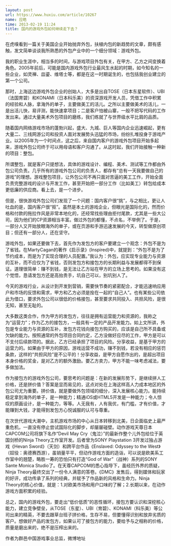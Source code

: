```yaml
---
layout: post
url: https://www.huxiu.com/article/10267
name: 应皓
time: 2013-02-19 11:24
title: 国内的游戏外包如何继续走下去？
---
```

在虎嗅看到一篇关于美国企业开始抛弃外包，扶植内包的新趋势的文章，颇有感触，发文简单谈谈我所熟悉的外包产业中的一个细分领域：游戏外包。

我的职业生涯中，相当多的时间，与游戏项目外包有关，在甲方、乙方之间变换着角色。2005年前后，可能是国内游戏外包行业最风生水起的时期，如今知名的一些企业，如灵禅、皿鎏、维塔士等，都是在这一时期诞生的，也包括我创业建立的第一个公司。

那时，上海这边游戏外包企业的创始人，大多是出自TOSE（日本东星软件）、UBI（法国育碧）和KONAMI（日本科乐美）的资深游戏开发人员，凭借工作中积累的经验和人脉，拿海外的单子，主要做美工的活儿。之所以主要做美术的活儿，一是出活儿快，易评测，能快速拿项目；二是客户怕被山寨，一般不把写代码的工作发出来。通过大量美术外包项目的磨练，我们练就了与世界级水平比肩的品质。

随着国内网络游戏市场的蓬勃兴起，盛大、九城、巨人等国内企业迅速崛起，更有大量二、三线网游公司和投资人面对发展势头迅猛的市场，纷纷扎堆投身于游戏产业。以2005年为一个时间点，这之后，来自国内客户的游戏外包项目开始多起来，游戏外包公司终于可以用母语和客户沟通了。从这时起，我们开始接触一种新的项目：整包。

所谓整包，就是客户只提想法，具体的游戏设计、编程、美术、测试等工作都由外包公司负责。几乎所有的游戏外包公司的负责人，都存有“总有一天我要做自己的游戏”的理想。游戏整包项目，让外包公司不再只面对苦逼的美工工作，开始全面负责完整游戏的设计与开发工作，甚至开始把一部分工作（比如美工）转包给成本更低廉的供应商。看上去，是一个进步。

但是，很快游戏外包公司们发现了一个问题：国内客户很“挑”，与之相比，更让人吐血的是，国内客户很“抠”。虽然是本土的游戏企业，但眼光是国际化的，然而价格和付款的拖拉作风是非常本地化的，还经常找些理由拒付尾款，尤其是一些大公司，因为他们的CP资源相当丰富。做过外包的都懂，不点名，不举例了。于是，一部分人又开始放眼海外的单子，或在页游和手游迅速发展的今天，转型做原创项目；但还有一部分人，还在坚守。

游戏外包，如果还要做下去，首先作为发包方的客户要建立一个观念：外包不是为了省钱。在MartyCagan的著作《启示录》(Inspired)中，就提到：“外包不是为了节约成本，而是为了实现合理的人员配置。”我认为：外包，应实现专业能力与资源的互补，而不应仅为了省钱，否则发包方和接包方的长期利益与发展都得不到保证。道理很简单：赚不到钱，是无法让乙方站在甲方的立场上思考的。如果没有这个觉悟，恳请发包方还是高抬贵手，坑自己可以，别坑别人了。

今天的游戏行业，从设计到开发到营销，需要快节奏的紧密配合，才能迅速响应用户和市场的反馈和需求，甲方和乙方必须是拴在一起的“自己人”。也有某些公司依此为借口，要求外包公司以很低的价格接包，甚至要求共同投入、共担风险，是很无知，甚至无耻的。

大多数这类合作，作为甲方的发包方，往往是拥有运营能力和资源的，我称之为“运营力”；作为乙方的接包方，一般具有一定的产品开发能力。如上文所讲，外包是专业能力与资源的互补，发包方花钱向接包方购买的，应该是自己所不具备或欠缺的能力。按照通常的外包项目合同约定，乙方没做好应尽的工作，甲方是可以不支付后续款项的。据此，乙方已经承担了项目的风险。分享收益，是基于甲方的运营力的。如果由于甲方的原因，游戏运营不成功，赚不到钱，若没有相应的惩罚条款，这样的“共担风险”是不公平的！分享收益，是甲方自愿作出的，是超出项目本身价格的奖金，是对乙方的额外激励。要乙方卖力，甲方不能一味考虑减法，要多做加法。

作为接包方的游戏外包公司，要思考的问题是：在新的发展形势下，是继续拼人工价格，还是拼价值？答案是显而易见的，这点对处在上海这样高人力成本地区的外包公司尤为重要。拼价值，就是要做外包领域的细分，深入发展核心能力。能持续稳定拿到海外的单子，是一种能力；精通iOS或HTML5开发是一种能力；令人惊叹的原画设计，是一种能力，等等。人无我有，人有我优，有门槛，才有价值，才能赚到大钱，才能得到发包方心悦诚服的认可与尊重。

在次世代游戏大潮中，主机游戏市场的中心从日本转移到北美，日企面临史上最严重危机，一直没有停止尝试国际化的脚步，却屡屡碰壁。动作游戏天尊日本CAPCOM公司将旗下名作“Devil May Cry（鬼泣）”的最新作整个儿外包给位于英国剑桥的Ninja Theory工作室开发。后者曾为SONY Playstation 3开发过独占游戏《Hevan Sword》（天剑）和跨平台作品《Enslaved: Odyssey to the West》（奴役：奥德赛西游），虽销量平平，但动作游戏方面的造诣，可以说是欧美系工作室中的翘楚，略胜一筹的恐怕只有打造“God of War”（战神）系列的SONY Sante Monica Studio了。在天尊CAPCOM的悉心指导下，虽经历外界的质疑，Ninja Theory最终交出了一份令人满意的答卷。《DMC》发售后，得到媒体和玩家的好评，成功传承了系列的经典，并赋予了作品新的风格和生命力。Ninja Theory的核心价值，就是：1.对欧美市场和用户口味的了解；2.长期以来，在动作游戏方面积累的经验。

总之，国内的游戏外包，要走出“低价低质”的恶性循环，接包方要认识和深挖核心能力，建立竞争壁垒，从TOSE（东星）、UBI（育碧）、KONAMI（科乐美）等公司出来的精英，不要去跟草台班子拼价格，生存不易，但要懂得识别和放弃劣质的客户。想做好产品的发包方，如果认可了接包方的能力，要给予与之相称的价格，质量是磨出来的，绝不是压榨出来的。

作者为群邑中国游戏事业总监，微博地址

